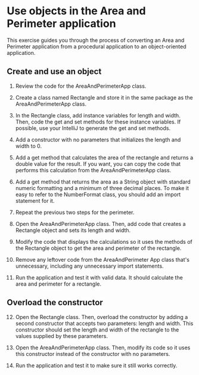 # Use objects in the Area and Perimeter application

This exercise guides you through the process of converting an Area and Perimeter application from a procedural application to an object-oriented application.

## Create and use an object

1. Review the code for the AreaAndPerimeterApp class.

2. Create a class named Rectangle and store it in the same package as the AreaAndPerimeterApp class.

3. In the Rectangle class, add instance variables for length and width. Then, code the get and set methods for these instance variables. If possible, use your IntelliJ to generate the get and set methods.

4. Add a constructor with no parameters that initializes the length and width to 0.

5. Add a get method that calculates the area of the rectangle and returns a double value for the result. If you want, you can copy the code that performs this calculation from the AreaAndPerimeterApp class.

6. Add a get method that returns the area as a String object with standard numeric formatting and a minimum of three decimal places. To make it easy to refer to the NumberFormat class, you should add an import statement for it.

7. Repeat the previous two steps for the perimeter.

8. Open the AreaAndPerimeterApp class. Then, add code that creates a Rectangle object and sets its length and width.

9. Modify the code that displays the calculations so it uses the methods of the Rectangle object to get the area and perimeter of the rectangle.

10. Remove any leftover code from the AreaAndPerimeter App class that's unnecessary, including any unnecessary import statements.

11. Run the application and test it with valid data. It should calculate the area and perimeter for a rectangle.

## Overload the constructor

12. Open the Rectangle class. Then, overload the constructor by adding a second constructor that accepts two parameters: length and width. This constructor should set the length and width of the rectangle to the values supplied by these parameters.

13. Open the AreaAndPerimeterApp class. Then, modify its code so it uses this constructor instead of the constructor with no parameters.

14. Run the application and test it to make sure it still works correctly.

